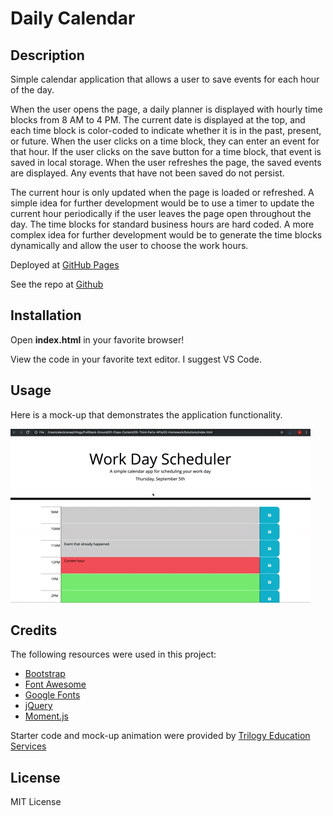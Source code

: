 # Daily Calendar
## Description
Simple calendar application that allows a user to save events for each hour of the day.

When the user opens the page, a daily planner is displayed with hourly time blocks from 8 AM to 4 PM. The current date is displayed at the top, and each time block is color-coded to indicate whether it is in the past, present, or future. When the user clicks on a time block, they can enter an event for that hour. If the user clicks on the save button for a time block, that event is saved in local storage. When the user refreshes the page, the saved events are displayed. Any events that have not been saved do not persist.

The current hour is only updated when the page is loaded or refreshed. A simple idea for further development would be to use a timer to update the current hour periodically if the user leaves the page open throughout the day. The time blocks for standard business hours are hard coded. A more complex idea for further development would be to generate the time blocks dynamically and allow the user to choose the work hours.

Deployed at [GitHub Pages](https://danielryangreen.github.io/daily-calendar/)

See the repo at [Github](https://github.com/danielryangreen/)
## Installation
Open __index.html__ in your favorite browser!

View the code in your favorite text editor. I suggest VS Code.
## Usage
Here is a mock-up that demonstrates the application functionality.

![animation of daily planner](Assets/05-third-party-apis-homework-demo.gif)
## Credits
The following resources were used in this project:

- [Bootstrap](https://getbootstrap.com/)
- [Font Awesome](https://fontawesome.com/)
- [Google Fonts](https://fonts.google.com/)
- [jQuery](https://jquery.com/)
- [Moment.js](https://momentjs.com/)

Starter code and mock-up animation were provided by [Trilogy Education Services](https://trilogyed.com/)
## License
MIT License